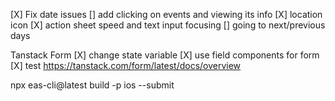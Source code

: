 [X] Fix date issues
[] add clicking on events and viewing its info
[X] location icon
[X] action sheet speed and text input focusing
[] going to next/previous days

Tanstack Form
[X] change state variable
[X] use field components for form
[X] test
https://tanstack.com/form/latest/docs/overview

npx eas-cli@latest build -p ios --submit
